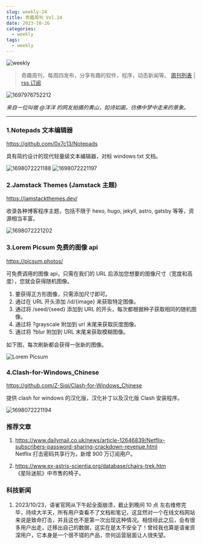 ```yaml
---
slug: weekly-24
title: 奇趣周刊 Vol.24
date: 2023-10-26
categories:
  - weekly
tags:
  - weekly
---
```


![weekly](https://imgurl.zishu.me/weekly.webp)

> 奇趣周刊，每周四发布，分享有趣的软件，程序，动态新闻等。 [周刊列表](/categories/weekly/) | [rss 订阅](/categories/weekly/index.xml)

![1697976752212](https://imgurl.zishu.me/images/old/1697976752212.jpg)

*来自一位叫做 @洋洋 的网友拍摄的黄山，如诗如画，彷佛中梦中走来的景象。*

---

### 1.Notepads 文本编辑器

https://github.com/0x7c13/Notepads

具有简约设计的现代轻量级文本编辑器，对标 windows txt 文档。

![1698072221188](https://imgurl.zishu.me/images/old/1698072221188.jpg)
![1698072221197](https://imgurl.zishu.me/images/old/1698072221197.jpg)

### 2.Jamstack Themes (Jamstack 主题) 

https://jamstackthemes.dev/

收录各种博客程序主题，包括不限于 hexo, hugo, jekyll, astro, gatsby 等等，资源相当丰富。

![1698072221202](https://imgurl.zishu.me/images/old/1698072221202.jpg)

### 3.Lorem Picsum 免费的图像 api

https://picsum.photos/

可免费调用的图像 api，只需在我们的 URL 后添加您想要的图像尺寸（宽度和高度），您就会获得随机图像。

1. 要获得正方形图像，只需添加尺寸即可。
2. 通过在 URL 开头添加 /id/{image} 来获取特定图像。
3. 通过将 /seed/{seed} 添加到 URL 的开头，每次都根据种子获取相同的随机图像。
4. 通过将 ?grayscale 附加到 url 末尾来获取灰度图像。
5. 通过将 ?blur 附加到 URL 末尾来获取模糊图像。

如下图，每次刷新都会获得一张新的图像。

![Lorem Picsum](https://picsum.photos/1920/1080)

### 4.Clash-for-Windows_Chinese

https://github.com/Z-Siqi/Clash-for-Windows_Chinese

提供 clash for windows 的汉化版，汉化补丁以及汉化版 Clash 安装程序。

![1698072221194](https://imgurl.zishu.me/images/old/1698072221194.jpg)

### 推荐文章

1. https://www.dailymail.co.uk/news/article-12646839/Netflix-subscribers-password-sharing-crackdown-revenue.html  
Netflix 打击密码共享行为，新增 900 万订阅用户。

2. https://www.ex-astris-scientia.org/database/chairs-trek.htm  
《星际迷航》中市售的椅子。

### 科技新闻

1. 2023/10/23，语雀官网从下午起全面崩溃，截止到晚间 10 点 左右维修完毕，持续大半天，所有用户查看不了文档和笔记，这显然对一个在线文档网站来说是致命打击，并且这也不是第一次出现这种情况。相信经此之后，会有很多用户出走，迁移出自己的数据，这实在是太不安全了！曾经我也算是语雀资深用户，它本身是一个很不错的产品，奈何运营层面让人很失望。
